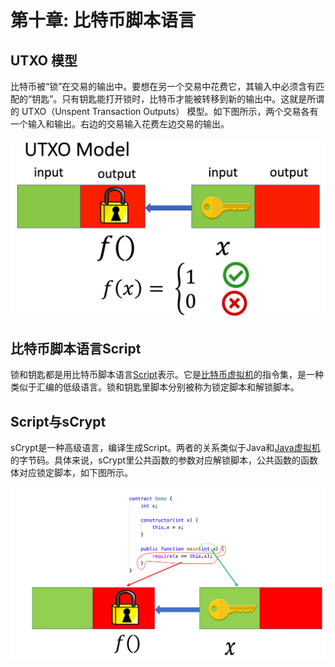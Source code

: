 # 第十章: 比特币脚本语言

## UTXO 模型

比特币被“锁”在交易的输出中。要想在另一个交易中花费它，其输入中必须含有匹配的“钥匙”。只有钥匙能打开锁时，比特币才能被转移到新的输出中。这就是所谓的 UTXO（Unspent Transaction Outputs） 模型。如下图所示，两个交易各有一个输入和输出。右边的交易输入花费左边交易的输出。


<img src="https://github.com/sCrypt-Inc/image-hosting/blob/master/learn-scrypt-courses/02.png?raw=true" width="600">

## 比特币脚本语言Script

锁和钥匙都是用比特币脚本语言[Script](https://wiki.bitcoinsv.io/index.php/Script)表示。它是[比特币虚拟机](https://blog.csdn.net/freedomhero/article/details/106801904)的指令集，是一种类似于汇编的低级语言。锁和钥匙里脚本分别被称为锁定脚本和解锁脚本。

## Script与sCrypt

sCrypt是一种高级语言，编译生成Script。两者的关系类似于Java和[Java虚拟机](https://en.wikipedia.org/wiki/Java_virtual_machine)的字节码。具体来说，sCrypt里公共函数的参数对应解锁脚本，公共函数的函数体对应锁定脚本，如下图所示。

<img src="https://github.com/sCrypt-Inc/image-hosting/blob/master/learn-scrypt-courses/01.png?raw=true" width="600">